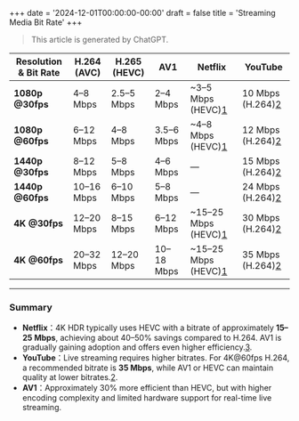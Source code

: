 +++
date = '2024-12-01T00:00:00-00:00'
draft = false
title = 'Streaming Media Bit Rate'
+++

> This article is generated by ChatGPT.

| Resolution & Bit Rate | **H.264 (AVC)** | **H.265 (HEVC)** | **AV1** | **Netflix** | **YouTube** |
|---------------|-----------------|-------------------|---------|------------------|------------------|
| **1080p @30fps** | 4–8 Mbps | 2.5–5 Mbps | 2–4 Mbps | ~3–5 Mbps (HEVC)[1](https://arstech.net/video-encoding-bitrates-for-4k-and-1080p-with-h-264-and-h-265/) | 10 Mbps (H.264)[2](https://support.google.com/youtube/answer/2853702?hl=en) |
| **1080p @60fps** | 6–12 Mbps | 4–8 Mbps | 3.5–6 Mbps | ~4–8 Mbps (HEVC)[1](https://arstech.net/video-encoding-bitrates-for-4k-and-1080p-with-h-264-and-h-265/) | 12 Mbps (H.264)[2](https://support.google.com/youtube/answer/2853702?hl=en) |
| **1440p @30fps** | 8–12 Mbps | 5–8 Mbps | 4–6 Mbps | — | 15 Mbps (H.264)[2](https://support.google.com/youtube/answer/2853702?hl=en) |
| **1440p @60fps** | 10–16 Mbps | 6–10 Mbps | 5–8 Mbps | — | 24 Mbps (H.264)[2](https://support.google.com/youtube/answer/2853702?hl=en) |
| **4K @30fps** | 12–20 Mbps | 8–15 Mbps | 6–12 Mbps | ~15–25 Mbps (HEVC)[1](https://arstech.net/video-encoding-bitrates-for-4k-and-1080p-with-h-264-and-h-265/) | 30 Mbps (H.264)[2](https://support.google.com/youtube/answer/2853702?hl=en) |
| **4K @60fps** | 20–32 Mbps | 12–20 Mbps | 10–18 Mbps | ~15–25 Mbps (HEVC)[1](https://arstech.net/video-encoding-bitrates-for-4k-and-1080p-with-h-264-and-h-265/) | 35 Mbps (H.264)[2](https://support.google.com/youtube/answer/2853702?hl=en) |

---

### **Summary**
- **Netflix**：4K HDR typically uses HEVC with a bitrate of approximately **15–25 Mbps**, achieving about 40–50% savings compared to H.264. AV1 is gradually gaining adoption and offers even higher efficiency.[3](https://www.audioholics.com/hdtv-formats/netflix-av1).
- **YouTube**：Live streaming requires higher bitrates. For 4K@60fps H.264, a recommended bitrate is **35 Mbps**, while AV1 or HEVC can maintain quality at lower bitrates.[2](https://support.google.com/youtube/answer/2853702?hl=en).
- **AV1**：Approximately 30% more efficient than HEVC, but with higher encoding complexity and limited hardware support for real-time live streaming.
